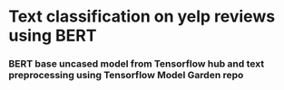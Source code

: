 # Text classification on yelp reviews using BERT 
### BERT base uncased model from Tensorflow hub and text preprocessing using Tensorflow Model Garden repo


